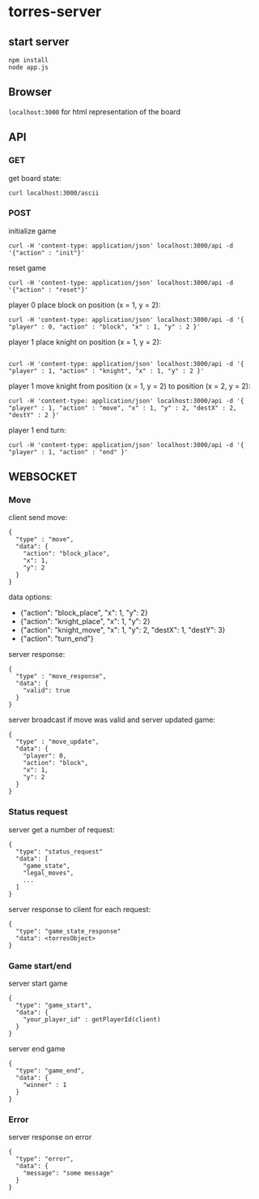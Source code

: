 # torres-server

## start server

```
npm install
node app.js
```

## Browser

`localhost:3000` for html representation of the board

## API

### GET
get board state:
```
curl localhost:3000/ascii
```
### POST
initialize game 
```
curl -H 'content-type: application/json' localhost:3000/api -d '{"action" : "init"}'
```

reset game
```
curl -H 'content-type: application/json' localhost:3000/api -d '{"action" : "reset"}'
```

player 0 place block on position (x = 1, y = 2):
```
curl -H 'content-type: application/json' localhost:3000/api -d '{ "player" : 0, "action" : "block", "x" : 1, "y" : 2 }'
```

player 1 place knight on position (x = 1, y = 2):
```

curl -H 'content-type: application/json' localhost:3000/api -d '{ "player" : 1, "action" : "knight", "x" : 1, "y" : 2 }'
```

player 1 move knight from position (x = 1, y = 2) to  position (x = 2, y = 2):
```
curl -H 'content-type: application/json' localhost:3000/api -d '{ "player" : 1, "action" : "move", "x" : 1, "y" : 2, "destX" : 2, "destY" : 2 }'
```

player 1 end turn:
```
curl -H 'content-type: application/json' localhost:3000/api -d '{ "player" : 1, "action" : "end" }'
```

## WEBSOCKET

### Move 

client send move:
```
{
  "type" : "move",
  "data": {
    "action": "block_place",
    "x": 1,
    "y": 2
  }
}
```
data options: 
* {"action": "block_place", "x": 1, "y": 2}
* {"action": "knight_place", "x": 1, "y": 2}
* {"action": "knight_move", "x": 1, "y": 2, "destX": 1, "destY": 3}
* {"action": "turn_end"}
 

server response:
```
{
  "type" : "move_response",
  "data": {
    "valid": true 
  }
}
```

server broadcast if move was valid and server updated game:
```
{
  "type" : "move_update",
  "data": {
    "player": 0,
    "action": "block",
    "x": 1,
    "y": 2
  }
}
```

### Status request
server get a number of request:
```
{
  "type": "status_request"
  "data": [
    "game_state",
    "legal_moves",
    ...
  ]
}
```

server response to client for each request:
```
{
  "type": "game_state_response"
  "data": <torresObject>
}
```
### Game start/end 
server start game
```
{
  "type": "game_start",
  "data": {
    "your_player_id" : getPlayerId(client)
  }
}
```
server end game 
```
{
  "type": "game_end",
  "data": {
    "winner" : 1
  }
}
```

### Error
server response on error
```
{
  "type": "error",
  "data": {
    "message": "some message"
  }
}
```